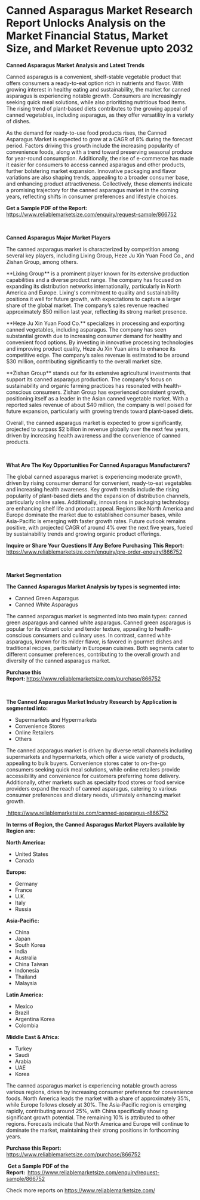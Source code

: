 <p><h1>Canned Asparagus Market Research Report Unlocks Analysis on the Market Financial Status, Market Size, and Market Revenue upto 2032</h1></p><p><strong>Canned Asparagus Market Analysis and Latest Trends</strong></p>
<p><p>Canned asparagus is a convenient, shelf-stable vegetable product that offers consumers a ready-to-eat option rich in nutrients and flavor. With growing interest in healthy eating and sustainability, the market for canned asparagus is experiencing notable growth. Consumers are increasingly seeking quick meal solutions, while also prioritizing nutritious food items. The rising trend of plant-based diets contributes to the growing appeal of canned vegetables, including asparagus, as they offer versatility in a variety of dishes.</p><p>As the demand for ready-to-use food products rises, the Canned Asparagus Market is expected to grow at a CAGR of 8% during the forecast period. Factors driving this growth include the increasing popularity of convenience foods, along with a trend toward preserving seasonal produce for year-round consumption. Additionally, the rise of e-commerce has made it easier for consumers to access canned asparagus and other products, further bolstering market expansion. Innovative packaging and flavor variations are also shaping trends, appealing to a broader consumer base, and enhancing product attractiveness. Collectively, these elements indicate a promising trajectory for the canned asparagus market in the coming years, reflecting shifts in consumer preferences and lifestyle choices.</p></p>
<p><strong>Get a Sample PDF of the Report:&nbsp;</strong> <a href="https://www.reliablemarketsize.com/enquiry/request-sample/866752?utm_campaign=2753&utm_medium=2&utm_source=Github&utm_content=ia&utm_term=07042025&utm_id=canned-asparagus">https://www.reliablemarketsize.com/enquiry/request-sample/866752</a></p>
<p>&nbsp;</p>
<p><strong>Canned Asparagus Major Market Players</strong></p>
<p><p>The canned asparagus market is characterized by competition among several key players, including Lixing Group, Heze Ju Xin Yuan Food Co., and Zishan Group, among others. </p><p>**Lixing Group** is a prominent player known for its extensive production capabilities and a diverse product range. The company has focused on expanding its distribution networks internationally, particularly in North America and Europe. Lixing's commitment to quality and sustainability positions it well for future growth, with expectations to capture a larger share of the global market. The company’s sales revenue reached approximately $50 million last year, reflecting its strong market presence.</p><p>**Heze Ju Xin Yuan Food Co.** specializes in processing and exporting canned vegetables, including asparagus. The company has seen substantial growth due to increasing consumer demand for healthy and convenient food options. By investing in innovative processing technologies and improving product quality, Heze Ju Xin Yuan aims to enhance its competitive edge. The company’s sales revenue is estimated to be around $30 million, contributing significantly to the overall market size.</p><p>**Zishan Group** stands out for its extensive agricultural investments that support its canned asparagus production. The company's focus on sustainability and organic farming practices has resonated with health-conscious consumers. Zishan Group has experienced consistent growth, positioning itself as a leader in the Asian canned vegetable market. With a reported sales revenue of about $40 million, the company is well poised for future expansion, particularly with growing trends toward plant-based diets.</p><p>Overall, the canned asparagus market is expected to grow significantly, projected to surpass $2 billion in revenue globally over the next few years, driven by increasing health awareness and the convenience of canned products.</p></p>
<p>&nbsp;</p>
<p><strong>What Are The Key Opportunities For Canned Asparagus Manufacturers?</strong></p>
<p><p>The global canned asparagus market is experiencing moderate growth, driven by rising consumer demand for convenient, ready-to-eat vegetables and increasing health awareness. Key growth trends include the rising popularity of plant-based diets and the expansion of distribution channels, particularly online sales. Additionally, innovations in packaging technology are enhancing shelf life and product appeal. Regions like North America and Europe dominate the market due to established consumer bases, while Asia-Pacific is emerging with faster growth rates. Future outlook remains positive, with projected CAGR of around 4% over the next five years, fueled by sustainability trends and growing organic product offerings.</p></p>
<p><strong>Inquire or Share Your Questions If Any Before Purchasing This Report:</strong> <a href="https://www.reliablemarketsize.com/enquiry/pre-order-enquiry/866752?utm_campaign=2753&utm_medium=2&utm_source=Github&utm_content=ia&utm_term=07042025&utm_id=canned-asparagus">https://www.reliablemarketsize.com/enquiry/pre-order-enquiry/866752</a></p>
<p>&nbsp;</p>
<p><strong>Market Segmentation</strong></p>
<p><strong>The Canned Asparagus Market Analysis by types is segmented into:</strong></p>
<p><ul><li>Canned Green Asparagus</li><li>Canned White Asparagus</li></ul></p>
<p><p>The canned asparagus market is segmented into two main types: canned green asparagus and canned white asparagus. Canned green asparagus is popular for its vibrant color and tender texture, appealing to health-conscious consumers and culinary uses. In contrast, canned white asparagus, known for its milder flavor, is favored in gourmet dishes and traditional recipes, particularly in European cuisines. Both segments cater to different consumer preferences, contributing to the overall growth and diversity of the canned asparagus market.</p></p>
<p><strong>Purchase this Report:&nbsp;</strong><a href="https://www.reliablemarketsize.com/purchase/866752?utm_campaign=2753&utm_medium=2&utm_source=Github&utm_content=ia&utm_term=07042025&utm_id=canned-asparagus">https://www.reliablemarketsize.com/purchase/866752</a></p>
<p>&nbsp;</p>
<p><strong>The Canned Asparagus Market Industry Research by Application is segmented into:</strong></p>
<p><ul><li>Supermarkets and Hypermarkets</li><li>Convenience Stores</li><li>Online Retailers</li><li>Others</li></ul></p>
<p><p>The canned asparagus market is driven by diverse retail channels including supermarkets and hypermarkets, which offer a wide variety of products, appealing to bulk buyers. Convenience stores cater to on-the-go consumers seeking quick meal solutions, while online retailers provide accessibility and convenience for customers preferring home delivery. Additionally, other markets such as specialty food stores or food service providers expand the reach of canned asparagus, catering to various consumer preferences and dietary needs, ultimately enhancing market growth.</p></p>
<p><a href="https://www.reliablemarketsize.com/canned-asparagus-r866752?utm_campaign=2753&utm_medium=2&utm_source=Github&utm_content=ia&utm_term=07042025&utm_id=canned-asparagus">&nbsp;https://www.reliablemarketsize.com/canned-asparagus-r866752</a></p>
<p><strong>In terms of Region, the Canned Asparagus Market Players available by Region are:</strong></p>
<p>
    <p> <strong> North America: </strong>
        <ul>
            <li>United States</li>
            <li>Canada</li>
        </ul>
        </p> 
    <p> <strong> Europe: </strong>
        <ul>
            <li>Germany</li>
            <li>France</li>
            <li>U.K.</li>
            <li>Italy</li>
            <li>Russia</li>
        </ul>
        </p> 
    <p> <strong> Asia-Pacific: </strong>
        <ul>
            <li>China</li>
            <li>Japan</li>
            <li>South Korea</li>
            <li>India</li>
            <li>Australia</li>
            <li>China Taiwan</li>
            <li>Indonesia</li>
            <li>Thailand</li>
            <li>Malaysia</li>
        </ul>
        </p> 
    <p> <strong> Latin America: </strong>
        <ul>
            <li>Mexico</li>
            <li>Brazil</li>
            <li>Argentina Korea</li>
            <li>Colombia</li>
        </ul>
        </p> 
    <p> <strong> Middle East & Africa: </strong>
        <ul>
            <li>Turkey</li>
            <li>Saudi</li>
            <li>Arabia</li>
            <li>UAE</li>
            <li>Korea</li>
        </ul>
    </p>
    </p>
<p><p>The canned asparagus market is experiencing notable growth across various regions, driven by increasing consumer preference for convenience foods. North America leads the market with a share of approximately 35%, while Europe follows closely at 30%. The Asia-Pacific region is emerging rapidly, contributing around 25%, with China specifically showing significant growth potential. The remaining 10% is attributed to other regions. Forecasts indicate that North America and Europe will continue to dominate the market, maintaining their strong positions in forthcoming years.</p></p>
<p><strong>Purchase this Report: </strong><a href="https://www.reliablemarketsize.com/purchase/866752?utm_campaign=2753&utm_medium=2&utm_source=Github&utm_content=ia&utm_term=07042025&utm_id=canned-asparagus">https://www.reliablemarketsize.com/purchase/866752</a></p>
<p>&nbsp;<strong>Get a Sample PDF of the Report:&nbsp;&nbsp;</strong><a href="https://www.reliablemarketsize.com/enquiry/request-sample/866752?utm_campaign=2753&utm_medium=2&utm_source=Github&utm_content=ia&utm_term=07042025&utm_id=canned-asparagus">https://www.reliablemarketsize.com/enquiry/request-sample/866752</a></p>
<p><strong></strong></p>
<p>Check more reports on <a href="https://www.reliablemarketsize.com/?utm_campaign=2753&utm_medium=2&utm_source=Github&utm_content=ia&utm_term=07042025&utm_id=canned-asparagus">https://www.reliablemarketsize.com/</a></p>